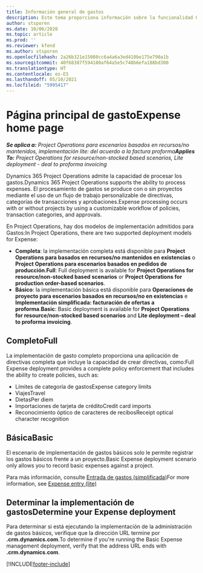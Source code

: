 ```yaml
---
title: Información general de gastos
description: Este tema proporciona información sobre la funcionalidad Gastos en Project Operations.
author: stsporen
ms.date: 10/06/2020
ms.topic: article
ms.prod: ''
ms.reviewer: kfend
ms.author: stsporen
ms.openlocfilehash: 2a26b321e15080cc6a4a6a3ed410be175e790a1b
ms.sourcegitcommit: 40f68387f594180af64a5e5c748b6efa188bd300
ms.translationtype: HT
ms.contentlocale: es-ES
ms.lasthandoff: 05/10/2021
ms.locfileid: "5995417"
---
```

# <a name="expense-home-page"></a><span data-ttu-id="3d2fa-103">Página principal de gasto</span><span class="sxs-lookup"><span data-stu-id="3d2fa-103">Expense home page</span></span>

<span data-ttu-id="3d2fa-104">_**Se aplica a:** Project Operations para escenarios basados en recursos/no mantenidos, implementación lite: del acuerdo a la factura proforma_</span><span class="sxs-lookup"><span data-stu-id="3d2fa-104">_**Applies To:** Project Operations for resource/non-stocked based scenarios, Lite deployment - deal to proforma invoicing_</span></span>


<span data-ttu-id="3d2fa-105">Dynamics 365 Project Operations admite la capacidad de procesar los gastos.</span><span class="sxs-lookup"><span data-stu-id="3d2fa-105">Dynamics 365 Project Operations supports the ability to process expenses.</span></span> <span data-ttu-id="3d2fa-106">El procesamiento de gastos se produce con o sin proyectos mediante el uso de un flujo de trabajo personalizable de directivas, categorías de transacciones y aprobaciones.</span><span class="sxs-lookup"><span data-stu-id="3d2fa-106">Expense processing occurs with or without projects by using a customizable workflow of policies, transaction categories, and approvals.</span></span>

<span data-ttu-id="3d2fa-107">En Project Operations, hay dos modelos de implementación admitidos para Gastos:</span><span class="sxs-lookup"><span data-stu-id="3d2fa-107">In Project Operations, there are two supported deployment models for Expense:</span></span> 

- <span data-ttu-id="3d2fa-108">**Completa**: la implementación completa está disponible para **Project Operations para basados en recursos/no mantenidos en existencias** o **Project Operations para escenarios basados en pedidos de producción**.</span><span class="sxs-lookup"><span data-stu-id="3d2fa-108">**Full**: Full deployment is available for **Project Operations for resource/non-stocked based scenarios** or **Project Operations for production order-based scenarios**.</span></span>
- <span data-ttu-id="3d2fa-109">**Básico**: la implementación básica está disponible para **Operaciones de proyecto para escenarios basados en recursos/no en existencias** e **Implementación simplificada: facturación de ofertas a proforma**.</span><span class="sxs-lookup"><span data-stu-id="3d2fa-109">**Basic**: Basic deployment is available for **Project Operations for resource/non-stocked based scenarios** and **Lite deployment – deal to proforma invoicing**.</span></span>

## <a name="full"></a><span data-ttu-id="3d2fa-110">Completo</span><span class="sxs-lookup"><span data-stu-id="3d2fa-110">Full</span></span> 
<span data-ttu-id="3d2fa-111">La implementación de gasto completo proporciona una aplicación de directivas completa que incluye la capacidad de crear directivas, como:</span><span class="sxs-lookup"><span data-stu-id="3d2fa-111">Full Expense deployment provides a complete policy enforcement that includes the ability to create policies, such as:</span></span>

  - <span data-ttu-id="3d2fa-112">Límites de categoría de gastos</span><span class="sxs-lookup"><span data-stu-id="3d2fa-112">Expense category limits</span></span>
  - <span data-ttu-id="3d2fa-113">Viajes</span><span class="sxs-lookup"><span data-stu-id="3d2fa-113">Travel</span></span>
  - <span data-ttu-id="3d2fa-114">Dietas</span><span class="sxs-lookup"><span data-stu-id="3d2fa-114">Per diem</span></span>
  - <span data-ttu-id="3d2fa-115">Importaciones de tarjeta de crédito</span><span class="sxs-lookup"><span data-stu-id="3d2fa-115">Credit card imports</span></span>
  - <span data-ttu-id="3d2fa-116">Reconocimiento óptico de caracteres de recibos</span><span class="sxs-lookup"><span data-stu-id="3d2fa-116">Receipt optical character recognition</span></span>

## <a name="basic"></a><span data-ttu-id="3d2fa-117">Básica</span><span class="sxs-lookup"><span data-stu-id="3d2fa-117">Basic</span></span> 
<span data-ttu-id="3d2fa-118">El escenario de implementación de gastos básicos solo le permite registrar los gastos básicos frente a un proyecto.</span><span class="sxs-lookup"><span data-stu-id="3d2fa-118">Basic Expense deployment scenario only allows you to record basic expenses against a project.</span></span> 

<span data-ttu-id="3d2fa-119">Para más información, consulte [Entrada de gastos (simplificada)](basic-expense.md)</span><span class="sxs-lookup"><span data-stu-id="3d2fa-119">For more information, see [Expense entry (lite)](basic-expense.md)</span></span>

## <a name="determine-your-expense-deployment"></a><span data-ttu-id="3d2fa-120">Determinar la implementación de gastos</span><span class="sxs-lookup"><span data-stu-id="3d2fa-120">Determine your Expense deployment</span></span>
<span data-ttu-id="3d2fa-121">Para determinar si está ejecutando la implementación de la administración de gastos básicos, verifique que la dirección URL termine por **.crm.dynamics.com**.</span><span class="sxs-lookup"><span data-stu-id="3d2fa-121">To determine if you're running the Basic Expense management deployment, verify that the address URL ends with **.crm.dynamics.com**.</span></span> 


[!INCLUDE[footer-include](../includes/footer-banner.md)]